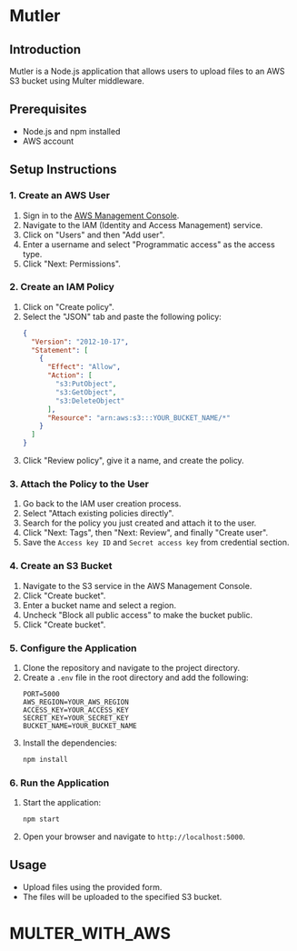# Mutler

## Introduction
Mutler is a Node.js application that allows users to upload files to an AWS S3 bucket using Multer middleware.

## Prerequisites
- Node.js and npm installed
- AWS account

## Setup Instructions

### 1. Create an AWS User
1. Sign in to the [AWS Management Console](https://aws.amazon.com/console/).
2. Navigate to the IAM (Identity and Access Management) service.
3. Click on "Users" and then "Add user".
4. Enter a username and select "Programmatic access" as the access type.
5. Click "Next: Permissions".

### 2. Create an IAM Policy
1. Click on "Create policy".
2. Select the "JSON" tab and paste the following policy:
    ```json
    {
      "Version": "2012-10-17",
      "Statement": [
        {
          "Effect": "Allow",
          "Action": [
            "s3:PutObject",
            "s3:GetObject",
            "s3:DeleteObject"
          ],
          "Resource": "arn:aws:s3:::YOUR_BUCKET_NAME/*"
        }
      ]
    }
    ```
3. Click "Review policy", give it a name, and create the policy.

### 3. Attach the Policy to the User
1. Go back to the IAM user creation process.
2. Select "Attach existing policies directly".
3. Search for the policy you just created and attach it to the user.
4. Click "Next: Tags", then "Next: Review", and finally "Create user".
5. Save the `Access key ID` and `Secret access key` from credential section.

### 4. Create an S3 Bucket
1. Navigate to the S3 service in the AWS Management Console.
2. Click "Create bucket".
3. Enter a bucket name and select a region.
4. Uncheck "Block all public access" to make the bucket public.
5. Click "Create bucket".

### 5. Configure the Application
1. Clone the repository and navigate to the project directory.
2. Create a `.env` file in the root directory and add the following:
    ```env
    PORT=5000
    AWS_REGION=YOUR_AWS_REGION
    ACCESS_KEY=YOUR_ACCESS_KEY
    SECRET_KEY=YOUR_SECRET_KEY
    BUCKET_NAME=YOUR_BUCKET_NAME
    ```
3. Install the dependencies:
    ```sh
    npm install
    ```

### 6. Run the Application
1. Start the application:
    ```sh
    npm start
    ```
2. Open your browser and navigate to `http://localhost:5000`.

## Usage
- Upload files using the provided form.
- The files will be uploaded to the specified S3 bucket.

# MULTER_WITH_AWS
